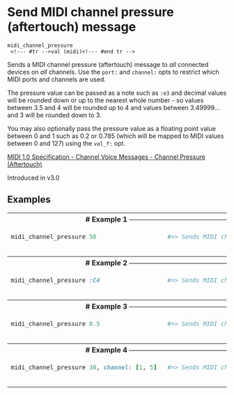 # Send MIDI channel pressure (aftertouch) message

```
midi_channel_pressure 
 <!--- #tr -->val (midi)<!--- #end tr -->
```


Sends a MIDI channel pressure (aftertouch) message to *all* connected devices on *all* channels. Use the `port:` and `channel:` opts to restrict which MIDI ports and channels are used.

The pressure value can be passed as a note such as `:e3` and decimal values will be rounded down or up to the nearest whole number - so values between 3.5 and 4 will be rounded up to 4 and values between 3.49999... and 3 will be rounded down to 3.

You may also optionally pass the pressure value as a floating point value between 0 and 1 such as 0.2 or 0.785 (which will be mapped to MIDI values between 0 and 127) using the `val_f:` opt.

[MIDI 1.0 Specification - Channel Voice Messages - Channel Pressure (Aftertouch)](https://www.midi.org/specifications/item/table-1-summary-of-midi-message)


Introduced in v3.0

## Examples

<table class="examples">
<tr>
<th colspan="2" class="even head"># Example 1 ──────────────────────────────────────────────────────</th>
</tr>
<tr>
<td class="even">

```ruby
midi_channel_pressure 50 



```

</td>
<td class="even">

<!--- #tr -->
```ruby
#=> Sends MIDI channel pressure message with value 50 to all ports and channels



```
<!--- #end tr -->

</td>
</tr>
<tr>
<th colspan="2" class="odd head"># Example 2 ──────────────────────────────────────────────────────</th>
</tr>
<tr>
<td class="odd">

```ruby
midi_channel_pressure :C4 



```

</td>
<td class="odd">

<!--- #tr -->
```ruby
#=> Sends MIDI channel pressure message with value 60 to all ports and channels



```
<!--- #end tr -->

</td>
</tr>
<tr>
<th colspan="2" class="even head"># Example 3 ──────────────────────────────────────────────────────</th>
</tr>
<tr>
<td class="even">

```ruby
midi_channel_pressure 0.5 



```

</td>
<td class="even">

<!--- #tr -->
```ruby
#=> Sends MIDI channel pressure message with value 63.5 to all ports and channels



```
<!--- #end tr -->

</td>
</tr>
<tr>
<th colspan="2" class="odd head"># Example 4 ──────────────────────────────────────────────────────</th>
</tr>
<tr>
<td class="odd">

```ruby
midi_channel_pressure 30, channel: [1, 5] 



```

</td>
<td class="odd">

<!--- #tr -->
```ruby
#=> Sends MIDI channel pressure message with value 30 on channel 1 and 5 to all ports



```
<!--- #end tr -->

</td>
</tr>
</table>

